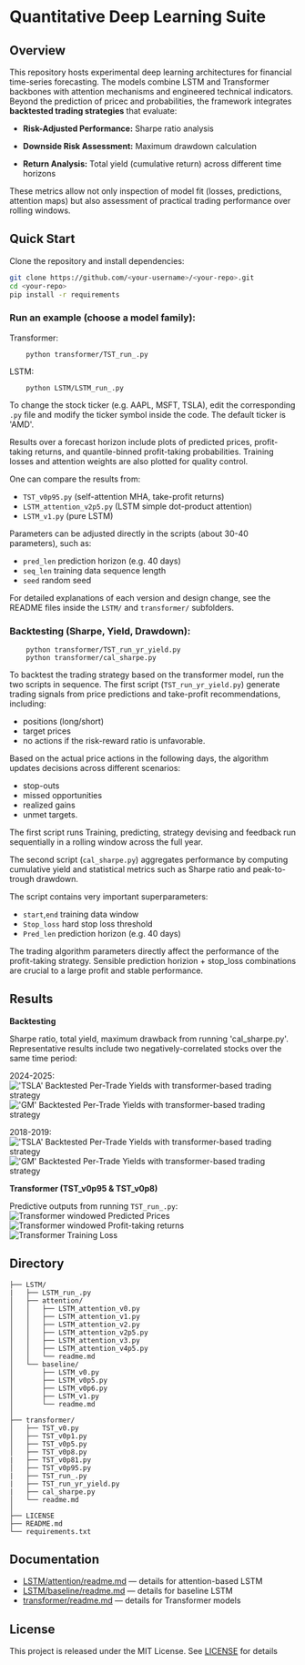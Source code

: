 # Quantitative Deep Learning Suite

## Overview
This repository hosts experimental deep learning architectures for financial time-series forecasting. The models combine LSTM and Transformer backbones with attention mechanisms and engineered technical indicators.
Beyond the prediction of pricec and probabilities, the framework integrates **backtested trading strategies** that evaluate:

- **Risk-Adjusted Performance:** Sharpe ratio analysis

- **Downside Risk Assessment:** Maximum drawdown calculation  

- **Return Analysis:** Total yield (cumulative return) across different time horizons

These metrics allow not only inspection of model fit (losses, predictions, attention maps) but also assessment of practical trading performance over rolling windows.

## Quick Start
Clone the repository and install dependencies:
```bash
git clone https://github.com/<your-username>/<your-repo>.git
cd <your-repo>
pip install -r requirements
```
### Run an example (choose a model family):

Transformer:
```
    python transformer/TST_run_.py
```   
LSTM:
```
    python LSTM/LSTM_run_.py
```
To change the stock ticker (e.g. AAPL, MSFT, TSLA), edit the corresponding `.py` file and modify the ticker symbol inside the code. The default ticker is 'AMD'.

Results over a forecast horizon include plots of predicted prices, profit-taking returns, and quantile-binned profit-taking probabilities. Training losses and attention weights are also plotted for quality control.

One can compare the results from:
- `TST_v0p95.py` (self-attention MHA, take-profit returns)  
- `LSTM_attention_v2p5.py` (LSTM simple dot-product attention) 
- `LSTM_v1.py` (pure LSTM)

Parameters can be adjusted directly in the scripts (about 30-40 parameters), such as:
- `pred_len` prediction horizon (e.g. 40 days)  
- `seq_len` training data sequence length  
- `seed` random seed    

For detailed explanations of each version and design change, see the README files inside the `LSTM/` and `transformer/` subfolders.

### Backtesting (Sharpe, Yield, Drawdown):
```
    python transformer/TST_run_yr_yield.py
    python transformer/cal_sharpe.py
```
To backtest the trading strategy based on the transformer model, run the two scripts in sequence. The first script (```TST_run_yr_yield.py```) generate trading signals from price predictions and take-profit recommendations, including: 
- positions (long/short)
- target prices
- no actions if the risk-reward ratio is unfavorable.
 
Based on the actual price actions in the following days, the algorithm updates decisions across different scenarios:
- stop-outs
- missed opportunities
- realized gains
- unmet targets.

The first script runs Training, predicting, strategy devising and feedback run sequentially in a rolling window across the full year. 

The second script (```cal_sharpe.py```) aggregates performance by computing cumulative yield and statistical metrics such as Sharpe ratio and peak-to-trough drawdown.

The script contains very important superparameters: 
- `start`,`end` training data window
- `Stop_loss` hard stop loss threshold
- `Pred_len` prediction horizon (e.g. 40 days)  

The trading algorithm parameters directly affect the performance of the profit-taking strategy. Sensible prediction horizion + stop_loss combinations are crucial to a large profit and stable performance. 

## Results

**Backtesting**

Sharpe ratio, total yield, maximum drawback from running 'cal_sharpe.py'. Representative results include two negatively-correlated stocks over the same time period:

2024-2025:
!['TSLA' Backtested Per-Trade Yields with transformer-based trading strategy](results/TSLA_yield_sharpe_40_2019-08-20_v1.png)
!['GM' Backtested Per-Trade Yields with transformer-based trading strategy](results/GM_yield_sharpe_40_2019-08-20_v1.png)

2018-2019:
!['TSLA' Backtested Per-Trade Yields with transformer-based trading strategy](results/TSLA_yield_sharpe_40_2013-08-20_v1.png)
!['GM' Backtested Per-Trade Yields with transformer-based trading strategy](results/GM_yield_sharpe_40_2013-08-20_v1.png)

**Transformer (TST_v0p95 & TST_v0p8)** 

Predictive outputs from running `TST_run_.py`:
![Transformer windowed Predicted Prices](results/Price_prediction_TST_v0p8.png)  
![Transformer windowed Profit-taking returns](results/TP_return_TST_v0p8.png)  
![Transformer Training Loss](results/Loss_training_TST_v0p8.png)  

## Directory 
```
├── LSTM/
|   ├── LSTM_run_.py
│   ├── attention/
│   │   ├── LSTM_attention_v0.py
│   │   ├── LSTM_attention_v1.py
│   │   ├── LSTM_attention_v2.py
│   │   ├── LSTM_attention_v2p5.py
│   │   ├── LSTM_attention_v3.py
│   │   ├── LSTM_attention_v4p5.py
│   │   └── readme.md                
│   └── baseline/
│       ├── LSTM_v0.py
│       ├── LSTM_v0p5.py
│       ├── LSTM_v0p6.py
│       ├── LSTM_v1.py
│       └── readme.md               
│
├── transformer/
│   ├── TST_v0.py
│   ├── TST_v0p1.py
│   ├── TST_v0p5.py
│   ├── TST_v0p8.py
|   ├── TST_v0p81.py
│   ├── TST_v0p95.py
|   ├── TST_run_.py
|   ├── TST_run_yr_yield.py
|   ├── cal_sharpe.py
│   └── readme.md                   
│
├── LICENSE
├── README.md                     
└── requirements.txt
```

## Documentation
- [LSTM/attention/readme.md](./LSTM/attention/readme.md) — details for attention-based LSTM  
- [LSTM/baseline/readme.md](./LSTM/baseline/readme.md) — details for baseline LSTM  
- [transformer/readme.md](./transformer/readme.md) — details for Transformer models           

## License
This project is released under the MIT License. See [LICENSE](./LICENSE) for details
